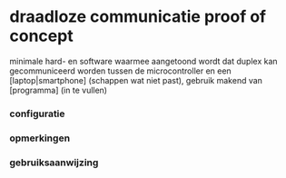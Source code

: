 # draadloze communicatie proof of concept
minimale hard- en software waarmee aangetoond wordt dat duplex kan gecommuniceerd worden tussen de microcontroller en een [laptop|smartphone] (schappen wat niet past), gebruik makend van [programma] (in te vullen)
<br />
### configuratie

### opmerkingen

### gebruiksaanwijzing

